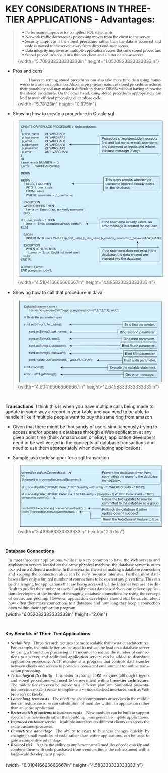 # KEY CONSIDERATIONS IN THREE-TIER APPLICATIONS -   Advantages:

> ![](media/KEY-CONSIDERATIONS-IN-THREE-TIER-image1.png){width="5.708333333333333in" height="1.0520833333333333in"}

-   Pros and cons

> ![](media/KEY-CONSIDERATIONS-IN-THREE-TIER-image2.png){width="5.78125in" height="0.875in"}

-   Showing how to create a procedure in Oracle sql

> ![](media/KEY-CONSIDERATIONS-IN-THREE-TIER-image3.png){width="4.510416666666667in" height="4.895833333333333in"}

-   Showing how to call that procedure in Java

> ![](media/KEY-CONSIDERATIONS-IN-THREE-TIER-image4.png){width="4.604166666666667in" height="2.6458333333333335in"}

 

**Transactions**: I think this is when you have multiple calls being made to update in some way a record in your table and you need to be able to handle it like if multiple people want to buy the same ring from amazon

-   Given that there might be thousands of users simultaneously trying to access and/or update a database through a Web application at any given point time (think Amazon.com or eBay), application developers need to be well versed in the concepts of database transactions and need to use them appropriately when developing applications.

-   Sample java code snipper for a sql transaction

> ![](media/KEY-CONSIDERATIONS-IN-THREE-TIER-image5.png){width="5.489583333333333in" height="2.375in"}
>
>  

**Database Connections**

![](media/KEY-CONSIDERATIONS-IN-THREE-TIER-image6.png){width="6.052083333333333in" height="2.0in"}

 

**Key Benefits of Three-Tier Applications**

![](media/KEY-CONSIDERATIONS-IN-THREE-TIER-image7.png){width="6.010416666666667in" height="4.583333333333333in"}

 







